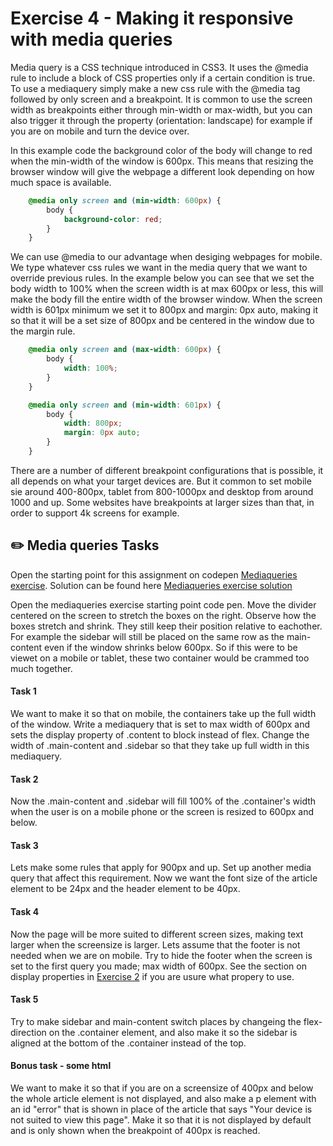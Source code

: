 # Exercise 4 - Making it responsive with media queries

Media query is a CSS technique introduced in CSS3.
It uses the @media rule to include a block of CSS properties only if a certain condition is true.
To use a mediaquery simply make a new css rule with the @media tag followed by only screen and a breakpoint. It is common to use the screen width as breakpoints either through min-width or max-width, but you can also trigger it through the property (orientation: landscape) for example if you are on mobile and turn the device over.

In this example code the background color of the body will change to red when the min-width of the window is 600px. This means that resizing the browser window will give the webpage a different look depending on how much space is available.

```css
    @media only screen and (min-width: 600px) {
        body {
            background-color: red;
        }
    }
```

We can use @media to our advantage when desiging webpages for mobile. We type whatever css rules we want in the media query that we want to override previous rules.
In the example below you can see that we set the body width to 100% when the screen width is at max 600px or less, this will make the body fill the entire width of the browser window. When the screen width is 601px minimum we set it to 800px and margin: 0px auto, making it so that it will be a set size of 800px and be centered in the window due to the margin rule.


```css
    @media only screen and (max-width: 600px) {
        body {
            width: 100%;
        }
    }

    @media only screen and (min-width: 601px) {
        body {
            width: 800px;
            margin: 0px auto;
        }
    }
```

There are a number of different breakpoint configurations that is possible, it all depends on what your target devices are. But it common to set mobile sie around 400-800px, tablet from 800-1000px and desktop from around 1000 and up. Some websites have breakpoints at larger sizes than that, in order to support 4k screens for example.

## :pencil2: Media queries Tasks
Open the starting point for this assignment on codepen [Mediaqueries exercise](https://codepen.io/taranger/pen/dreBay).
Solution can be found here [Mediaqueries exercise solution](https://codepen.io/taranger/pen/vPjqbN)

Open the mediaqueries exercise starting point code pen. Move the divider centered on the screen to stretch the boxes on the right. Observe how the boxes stretch and shrink. They still keep their position relative to eachother. For example the sidebar will still be placed on the same row as the main-content even if the window shrinks below 600px. So if this were to be viewet on a mobile or tablet, these two container would be crammed too much together.
#### Task 1
We want to make it so that on mobile, the containers take up the full width of the window. Write a mediaquery that is set to max width of 600px and sets the display property of .content to block instead of flex. Change the width of .main-content and .sidebar so that they take up full width in this mediaquery.

#### Task 2
Now the .main-content and .sidebar will fill 100% of the .container's width when the user is on a mobile phone or the screen is resized to 600px and below.

#### Task 3
Lets make some rules that apply for 900px and up. Set up another media query that affect this requirement. Now we want the font size of the article element to be 24px and the header element to be 40px.

#### Task 4
Now the page will be more suited to different screen sizes, making text larger when the screensize is larger. Lets assume that the footer is not needed when we are on mobile. Try to hide the footer when the screen is set to the first query you made; max width of 600px. See the section on display properties in [Exercise 2](exercise-2/readme.md) if you are usure what propery to use.

#### Task 5
Try to make sidebar and main-content switch places by changeing the flex-direction on the .container element, and also make it so the sidebar is aligned at the bottom of the .container instead of the top. 

#### Bonus task - some html
We want to make it so that if you are on a screensize of 400px and below the whole article element is not displayed, and also make a p element with an id "error" that is shown in place of the article that says "Your device is not suited to view this page". Make it so that it is not displayed by default and is only shown when the breakpoint of 400px is reached.
